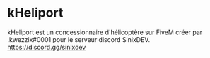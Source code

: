 # kHeliport
kHeliport est un concessionnaire d'hélicoptère sur FiveM créer par .kwezzix#0001 pour le serveur discord SinixDEV.<br />
https://discord.gg/sinixdev<br />
